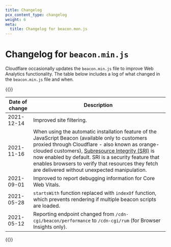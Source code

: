 ```yaml
---
title: Changelog
pcx_content_type: changelog
weight: 6
meta:
  title: Changelog for beacon.mon.js
---
```


# Changelog for `beacon.min.js`

Cloudflare occasionally updates the `beacon.min.js` file to improve Web Analytics functionality. The table below includes a log of what changed in the `beacon.min.js` file and when.

{{<table-wrap>}}

| Date of change | Description |
| -------------- | ----------- |
| 2021-12-14     | Improved site filtering. |
| 2021-11-16     | When using the automatic installation feature of the JavaScript Beacon (available only to customers proxied through Cloudflare - also known as orange-clouded customers), [Subresource Integrity (SRI)](https://developer.mozilla.org/en-US/docs/Web/Security/Subresource_Integrity) is now enabled by default. SRI is a security feature that enables browsers to verify that resources they fetch are delivered without unexpected manipulation. |
| 2021-09-01     | Improved to report debugging information for Core Web Vitals. |
| 2021-05-28     | `startsWith` function replaced with `indexOf` function, which prevents rendering if multiple beacon scripts are loaded. |
| 2021-05-12     | Reporting endpoint changed from `/cdn-cgi/beacon/performance` to `/cdn-cgi/rum` (for Browser Insights only). |

{{</table-wrap>}}